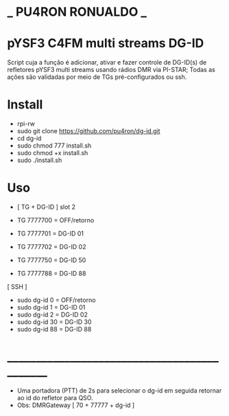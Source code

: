 # _ PU4RON RONUALDO _


# pYSF3 C4FM multi streams DG-ID
Script cuja a função é adicionar, ativar e fazer controle de DG-ID(s) de refletores pYSF3 multi streams usando rádios DMR via PI-STAR; Todas as ações são validadas por meio de TGs pré-configurados ou ssh. 


# Install

* rpi-rw
* sudo git clone https://github.com/pu4ron/dg-id.git
* cd dg-id
* sudo chmod 777 install.sh
* sudo chmod +x install.sh
* sudo ./install.sh

# Uso

*  [ TG + DG-ID ] slot 2

*  TG 7777700  = OFF/retorno
*  TG 7777701  = DG-ID 01
*  TG 7777702  = DG-ID 02
*  TG 7777750  = DG-ID 50
*  TG 7777788  = DG-ID 88

[ SSH ]

* sudo dg-id 0  = OFF/retorno
* sudo dg-id 1  = DG-ID 01
* sudo dg-id 2  = DG-ID 02
* sudo dg-id 30 = DG-ID 30
* sudo dg-id 88 = DG-ID 88


# ____________________________________________
*  Uma portadora (PTT) de 2s para selecionar o dg-id em seguida retornar ao id do refletor para QSO.
*  Obs: DMRGateway [ 70 + 77777 + dg-id ]

